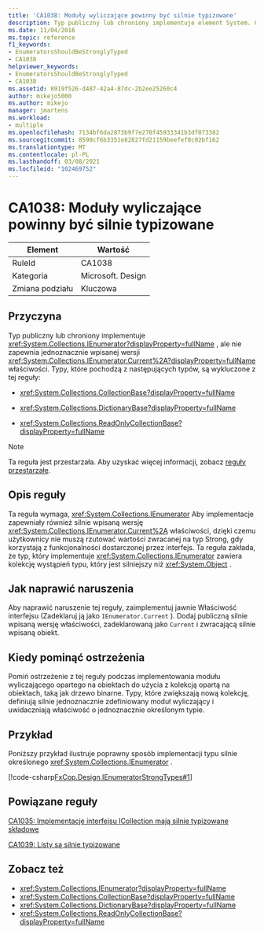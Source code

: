 ```yaml
---
title: 'CA1038: Moduły wyliczające powinny być silnie typizowane'
description: Typ publiczny lub chroniony implementuje element System. Collections. IEnumerator, ale nie udostępnia jednoznacznie wpisanej wersji bieżącej właściwości.
ms.date: 11/04/2016
ms.topic: reference
f1_keywords:
- EnumeratorsShouldBeStronglyTyped
- CA1038
helpviewer_keywords:
- EnumeratorsShouldBeStronglyTyped
- CA1038
ms.assetid: 8919f526-d487-42a4-87dc-2b2ee25260c4
author: mikejo5000
ms.author: mikejo
manager: jmartens
ms.workload:
- multiple
ms.openlocfilehash: 7134bf6da2873b9f7e270f45933341b3df073382
ms.sourcegitcommit: 8590cf6b3351e82827fd21159beefef0c02bf162
ms.translationtype: MT
ms.contentlocale: pl-PL
ms.lasthandoff: 03/08/2021
ms.locfileid: "102469752"
---
```

# <a name="ca1038-enumerators-should-be-strongly-typed"></a>CA1038: Moduły wyliczające powinny być silnie typizowane

|Element|Wartość|
|-|-|
|RuleId|CA1038|
|Kategoria|Microsoft. Design|
|Zmiana podziału|Kluczowa|

## <a name="cause"></a>Przyczyna
Typ publiczny lub chroniony implementuje <xref:System.Collections.IEnumerator?displayProperty=fullName> , ale nie zapewnia jednoznacznie wpisanej wersji <xref:System.Collections.IEnumerator.Current%2A?displayProperty=fullName> właściwości. Typy, które pochodzą z następujących typów, są wykluczone z tej reguły:

- <xref:System.Collections.CollectionBase?displayProperty=fullName>

- <xref:System.Collections.DictionaryBase?displayProperty=fullName>

- <xref:System.Collections.ReadOnlyCollectionBase?displayProperty=fullName>

> [!NOTE]
> Ta reguła jest przestarzała. Aby uzyskać więcej informacji, zobacz [reguły przestarzałe](fxcop-unported-deprecated-rules.md).

## <a name="rule-description"></a>Opis reguły
Ta reguła wymaga, <xref:System.Collections.IEnumerator> Aby implementacje zapewniały również silnie wpisaną wersję <xref:System.Collections.IEnumerator.Current%2A> właściwości, dzięki czemu użytkownicy nie muszą rzutować wartości zwracanej na typ Strong, gdy korzystają z funkcjonalności dostarczonej przez interfejs. Ta reguła zakłada, że typ, który implementuje <xref:System.Collections.IEnumerator> zawiera kolekcję wystąpień typu, który jest silniejszy niż <xref:System.Object> .

## <a name="how-to-fix-violations"></a>Jak naprawić naruszenia
Aby naprawić naruszenie tej reguły, zaimplementuj jawnie Właściwość interfejsu (Zadeklaruj ją jako `IEnumerator.Current` ). Dodaj publiczną silnie wpisaną wersję właściwości, zadeklarowaną jako `Current` i zwracającą silnie wpisaną obiekt.

## <a name="when-to-suppress-warnings"></a>Kiedy pominąć ostrzeżenia
Pomiń ostrzeżenie z tej reguły podczas implementowania modułu wyliczającego opartego na obiektach do użycia z kolekcją opartą na obiektach, taką jak drzewo binarne. Typy, które zwiększają nową kolekcję, definiują silnie jednoznacznie zdefiniowany moduł wyliczający i uwidaczniają właściwość o jednoznacznie określonym typie.

## <a name="example"></a>Przykład
Poniższy przykład ilustruje poprawny sposób implementacji typu silnie określonego <xref:System.Collections.IEnumerator> .

[!code-csharp[FxCop.Design.IEnumeratorStrongTypes#1](../code-quality/codesnippet/CSharp/ca1038-enumerators-should-be-strongly-typed_1.cs)]

## <a name="related-rules"></a>Powiązane reguły
[CA1035: Implementacje interfejsu ICollection mają silnie typizowane składowe](../code-quality/ca1035.md)

[CA1039: Listy są silnie typizowane](../code-quality/ca1039.md)

## <a name="see-also"></a>Zobacz też

- <xref:System.Collections.IEnumerator?displayProperty=fullName>
- <xref:System.Collections.CollectionBase?displayProperty=fullName>
- <xref:System.Collections.DictionaryBase?displayProperty=fullName>
- <xref:System.Collections.ReadOnlyCollectionBase?displayProperty=fullName>
